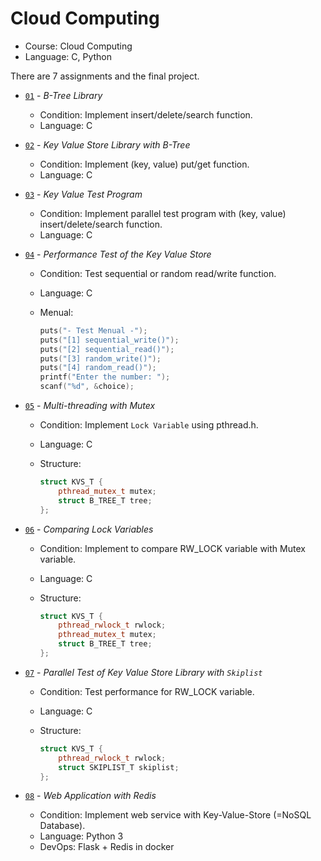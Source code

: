 # Cloud Computing

- Course: Cloud Computing
- Language: C, Python

There are 7 assignments and the final project.

- [`01`](./01) - _B-Tree Library_
  - Condition: Implement insert/delete/search function.
  - Language: C

- [`02`](./02) - _Key Value Store Library with B-Tree_
  - Condition: Implement (key, value) put/get function.
  - Language: C

- [`03`](./03) - _Key Value Test Program_
  - Condition: Implement parallel test program with (key, value) insert/delete/search function.
  - Language: C

- [`04`](./04) - _Performance Test of the Key Value Store_
  - Condition: Test sequential or random read/write function.
  - Language: C
  - Menual:

    ``` C++
    puts("- Test Menual -");
    puts("[1] sequential_write()");
    puts("[2] sequential_read()");
    puts("[3] random_write()");
    puts("[4] random_read()");
    printf("Enter the number: ");
    scanf("%d", &choice);
    ```

- [`05`](./05) - _Multi-threading with Mutex_
  - Condition: Implement `Lock Variable` using pthread.h.
  - Language: C
  - Structure:

    ``` C++
    struct KVS_T {
        pthread_mutex_t mutex;
        struct B_TREE_T tree;
    };
    ```

- [`06`](./06) - _Comparing Lock Variables_
  - Condition: Implement to compare RW_LOCK variable with Mutex variable.
  - Language: C
  - Structure:

    ``` C++
    struct KVS_T {
        pthread_rwlock_t rwlock;
        pthread_mutex_t mutex;
        struct B_TREE_T tree;
    };
    ```

- [`07`](./07) - _Parallel Test of Key Value Store Library with `Skiplist`_
  - Condition: Test performance for RW_LOCK variable.
  - Language: C
  - Structure:

    ``` C++
    struct KVS_T {
        pthread_rwlock_t rwlock;
        struct SKIPLIST_T skiplist;
    };
    ```

- [`08`](./08) - _Web Application with Redis_
  - Condition: Implement web service with Key-Value-Store (=NoSQL Database).
  - Language: Python 3
  - DevOps: Flask + Redis in docker

